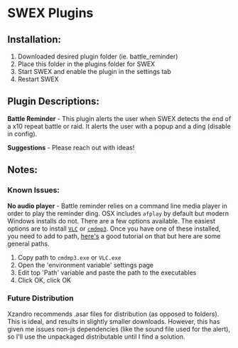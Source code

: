 # SWEX Plugins

## Installation:
1. Downloaded desired plugin folder (ie. battle_reminder)
2. Place this folder in the plugins folder for SWEX
3. Start SWEX and enable the plugin in the settings tab
4. Restart SWEX

## Plugin Descriptions:
**Battle Reminder** - This plugin alerts the user when SWEX detects the end of a x10 repeat battle or raid.  It alerts the user with a popup and a ding (disable in config).

**Suggestions** - Please reach out with ideas!

## Notes:

### Known Issues:
**No audio player** - Battle reminder relies on a command line media player in order to play the reminder ding.  OSX includes `afplay` by default but modern Windows installs do not.  There are a few options available.  The easiest options are to install [`VLC`](https://www.videolan.org/vlc/download-windows.html) or [`cmdmp3`](https://github.com/jimlawless/cmdmp3).  Once you have one of these installed, you need to add to path, [here's](https://www.architectryan.com/2018/03/17/add-to-the-path-on-windows-10/) a good tutorial on that but here are some general paths.
1. Copy path to `cmdmp3.exe` or `VLC.exe`
2. Open the 'environment variable' settings page
3. Edit top 'Path' variable and paste the path to the executables
4. Click OK, click OK

### Future Distribution
Xzandro recommends .asar files for distribution (as opposed to folders).  This is ideal, and results in slightly smaller downloads. However, this has given me issues non-js dependencies (like the sound file used for the alert), so I'll use the unpackaged distributable until I find a solution.
